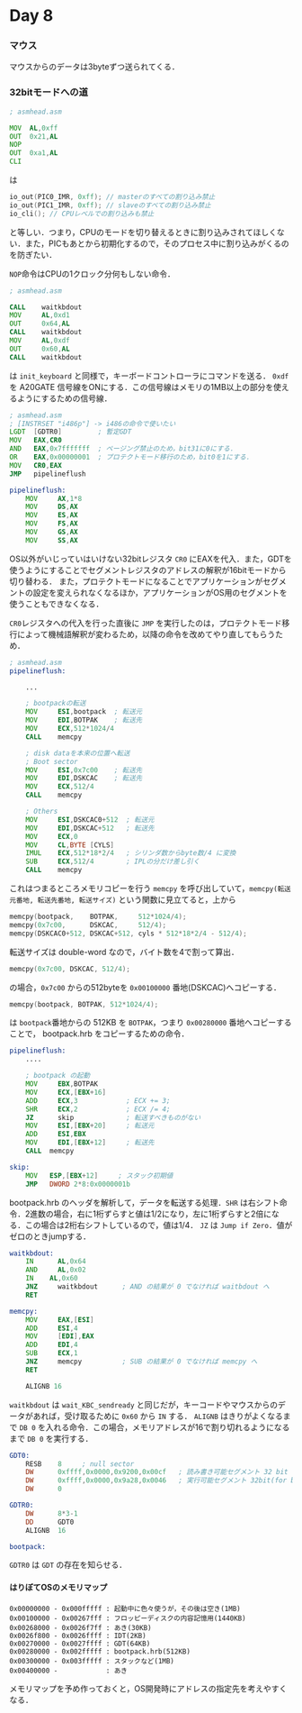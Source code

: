 # Day 8

### マウス

マウスからのデータは3byteずつ送られてくる．

### 32bitモードへの道

```asm
; asmhead.asm

MOV  AL,0xff
OUT  0x21,AL
NOP
OUT  0xa1,AL
CLI
```

は

```c
io_out(PIC0_IMR, 0xff); // masterのすべての割り込み禁止
io_out(PIC1_IMR, 0xff); // slaveのすべての割り込み禁止
io_cli(); // CPUレベルでの割り込みも禁止
```

と等しい．つまり，CPUのモードを切り替えるときに割り込みされてほしくない．また，PICもあとから初期化するので，そのプロセス中に割り込みがくるのを防ぎたい．

`NOP`命令はCPUの1クロック分何もしない命令．

```asm
; asmhead.asm

CALL	waitkbdout
MOV		AL,0xd1
OUT		0x64,AL
CALL	waitkbdout
MOV		AL,0xdf
OUT		0x60,AL
CALL	waitkbdout
```

は `init_keyboard` と同様で，キーボードコントローラにコマンドを送る．
`0xdf` を A20GATE 信号線をONにする．この信号線はメモリの1MB以上の部分を使えるようにするための信号線．

```asm
; asmhead.asm
; [INSTRSET "i486p"] -> i486の命令で使いたい
LGDT  [GDTR0]         ; 暫定GDT
MOV   EAX,CR0
AND   EAX,0x7fffffff  ; ページング禁止のため，bit31に0にする．
OR    EAX,0x00000001  ; プロテクトモード移行のため，bit0を1にする．
MOV   CR0,EAX
JMP   pipelineflush

pipelineflush:
    MOV		AX,1*8
    MOV		DS,AX
    MOV		ES,AX
    MOV		FS,AX
    MOV		GS,AX
    MOV		SS,AX
```

OS以外がいじっていはいけない32bitレジスタ `CR0` にEAXを代入．また，GDTを使うようにすることでセグメントレジスタのアドレスの解釈が16bitモードから切り替わる．
また，プロテクトモードになることでアプリケーションがセグメントの設定を変えられなくなるほか，アプリケーションがOS用のセグメントを使うこともできなくなる．

`CR0`レジスタへの代入を行った直後に `JMP` を実行したのは，プロテクトモード移行によって機械語解釈が変わるため，以降の命令を改めてやり直してもらうため．

```asm
; asmhead.asm
pipelineflush:

    ...

    ; bootpackの転送
    MOV		ESI,bootpack  ; 転送元
    MOV		EDI,BOTPAK    ; 転送先
    MOV		ECX,512*1024/4
    CALL	memcpy

    ; disk dataを本来の位置へ転送
    ; Boot sector
    MOV		ESI,0x7c00    ; 転送先
    MOV		EDI,DSKCAC    ; 転送先
    MOV		ECX,512/4
    CALL	memcpy

    ; Others
    MOV		ESI,DSKCAC0+512  ; 転送元
    MOV		EDI,DSKCAC+512   ; 転送先
    MOV		ECX,0
    MOV		CL,BYTE [CYLS]
    IMUL	ECX,512*18*2/4   ; シリンダ数からbyte数/4 に変換
    SUB		ECX,512/4        ; IPLの分だけ差し引く
    CALL	memcpy
```

これはつまるところメモリコピーを行う `memcpy` を呼び出していて，`memcpy(転送元番地, 転送先番地, 転送サイズ)` という関数に見立てると，上から

```c
memcpy(bootpack,    BOTPAK,     512*1024/4);
memcpy(0x7c00,      DSKCAC,     512/4);
memcpy(DSKCAC0+512, DSKCAC+512, cyls * 512*18*2/4 - 512/4);
```

転送サイズは double-word なので，バイト数を4で割って算出．

```c
memcpy(0x7c00, DSKCAC, 512/4);
```

の場合，`0x7c00` からの512byteを `0x00100000` 番地(DSKCAC)へコピーする．

```c
memcpy(bootpack, BOTPAK, 512*1024/4);
```

は `bootpack`番地からの 512KB を `BOTPAK`，つまり `0x00280000` 番地へコピーすることで， bootpack.hrb をコピーするための命令．

```asm
pipelineflush:
    ....

    ; bootpack の起動
    MOV		EBX,BOTPAK
    MOV		ECX,[EBX+16]
    ADD		ECX,3            ; ECX += 3;
    SHR		ECX,2            ; ECX /= 4;
    JZ		skip             ; 転送すべきものがない
    MOV		ESI,[EBX+20]     ; 転送元
    ADD		ESI,EBX
    MOV		EDI,[EBX+12]     ; 転送先
    CALL  memcpy

skip:
    MOV   ESP,[EBX+12]     ; スタック初期値
    JMP   DWORD 2*8:0x0000001b
```

bootpack.hrb のヘッダを解析して，データを転送する処理．`SHR` は右シフト命令．2進数の場合，右に1桁ずらすと値は1/2になり，左に1桁ずらすと2倍になる．この場合は2桁右シフトしているので，値は1/4．
`JZ` は `Jump if Zero`．値がゼロのときjumpする．

```asm
waitkbdout:
    IN		AL,0x64
    AND		AL,0x02
    IN    AL,0x60
    JNZ		waitkbdout      ; AND の結果が 0 でなければ waitbdout へ
    RET

memcpy:
    MOV		EAX,[ESI]
    ADD		ESI,4
    MOV		[EDI],EAX
    ADD		EDI,4
    SUB		ECX,1
    JNZ		memcpy          ; SUB の結果が 0 でなければ memcpy へ
    RET

    ALIGNB 16
```

`waitkbdout` は `wait_KBC_sendready` と同じだが，キーコードやマウスからのデータがあれば，受け取るために `0x60` から `IN` する．
`ALIGNB` はきりがよくなるまで `DB 0` を入れる命令．この場合，メモリアドレスが16で割り切れるようになるまで `DB 0` を実行する．

```asm
GDT0:
    RESB	8     ; null sector
    DW		0xffff,0x0000,0x9200,0x00cf   ; 読み書き可能セグメント 32 bit
    DW		0xffff,0x0000,0x9a28,0x0046   ; 実行可能セグメント 32bit(for bootpack)
    DW		0

GDTR0:
    DW		8*3-1
    DD		GDT0
    ALIGNB	16

bootpack:
```

`GDTR0` は `GDT` の存在を知らせる．

#### はりぼてOSのメモリマップ

```
0x00000000 - 0x000fffff : 起動中に色々使うが，その後は空き(1MB)
0x00100000 - 0x00267fff : フロッピーディスクの内容記憶用(1440KB)
0x00268000 - 0x0026f7ff : あき(30KB)
0x0026f800 - 0x0026ffff : IDT(2KB)
0x00270000 - 0x0027ffff : GDT(64KB)
0x00280000 - 0x002fffff : bootpack.hrb(512KB)
0x00300000 - 0x003fffff : スタックなど(1MB)
0x00400000 -            : あき
```

メモリマップを予め作っておくと，OS開発時にアドレスの指定先を考えやすくなる．
